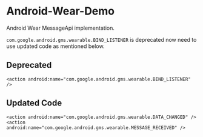 Android-Wear-Demo
=================

Android Wear MessageApi implementation.

```com.google.android.gms.wearable.BIND_LISTENER``` is deprecated now need to use updated code as mentioned below.

Deprecated
----------

```<action android:name="com.google.android.gms.wearable.BIND_LISTENER" />```

Updated Code
------------
```
<action android:name="com.google.android.gms.wearable.DATA_CHANGED" />
<action android:name="com.google.android.gms.wearable.MESSAGE_RECEIVED" />
```
